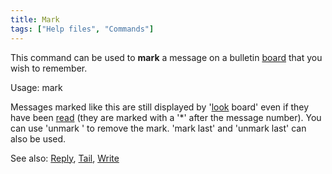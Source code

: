 ```yaml
---
title: Mark
tags: ["Help files", "Commands"]
---
```

This command can be used to **mark** a message on a bulletin
[board](board "wikilink") that you wish to remember.

Usage: mark <number>

Messages marked like this are still displayed by
'[look](look "wikilink") board' even if they have been
[read](read "wikilink") (they are marked with a '\*' after the message
number). You can use 'unmark <number>' to remove the mark. 'mark last'
and 'unmark last' can also be used.

See also: [Reply](Reply "wikilink"), [Tail](Tail "wikilink"),
[Write](Write "wikilink")
